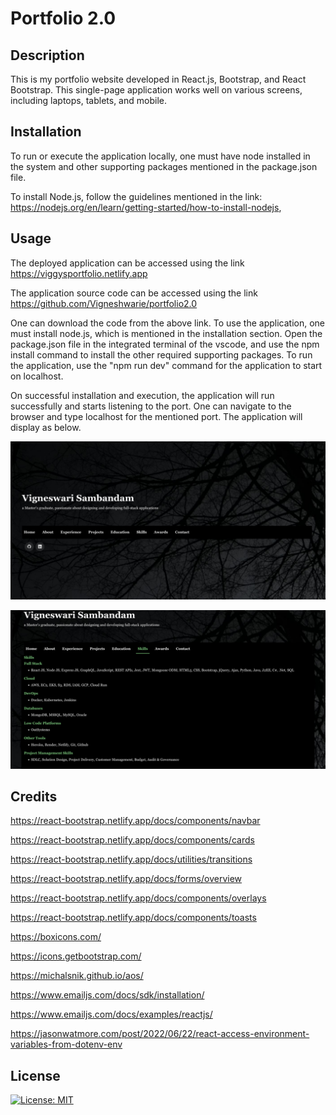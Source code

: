 # Portfolio 2.0

## Description
This is my portfolio website developed in React.js, Bootstrap, and React Bootstrap. This single-page application works well on various screens, including laptops, tablets, and mobile.

## Installation

To run or execute the application locally, one must have node installed in the system and other supporting packages mentioned in the package.json file.

To install Node.js, follow the guidelines mentioned in the link: https://nodejs.org/en/learn/getting-started/how-to-install-nodejs, 

## Usage

The deployed application can be accessed using the link https://viggysportfolio.netlify.app

The application source code can be accessed using the link https://github.com/Vigneshwarie/portfolio2.0

One can download the code from the above link. To use the application, one must install node.js, which is mentioned in the installation section. Open the package.json file in the integrated terminal of the vscode, and use the npm install command to install the other required supporting packages. To run the application, use the "npm run dev" command for the application to start on localhost.

On successful installation and execution, the application will run successfully and starts listening to the port. One can navigate to the browser and type localhost for the mentioned port. The application will display as below.

![alt text](src/assets/images/Homepage.png)

![alt text](src/assets/images/Skills.png)

## Credits

https://react-bootstrap.netlify.app/docs/components/navbar

https://react-bootstrap.netlify.app/docs/components/cards

https://react-bootstrap.netlify.app/docs/utilities/transitions

https://react-bootstrap.netlify.app/docs/forms/overview

https://react-bootstrap.netlify.app/docs/components/overlays

https://react-bootstrap.netlify.app/docs/components/toasts

https://boxicons.com/

https://icons.getbootstrap.com/

https://michalsnik.github.io/aos/

https://www.emailjs.com/docs/sdk/installation/

https://www.emailjs.com/docs/examples/reactjs/

https://jasonwatmore.com/post/2022/06/22/react-access-environment-variables-from-dotenv-env

## License

 [![License: MIT](https://img.shields.io/badge/License-MIT-blue.svg)](https://opensource.org/licenses/MIT)